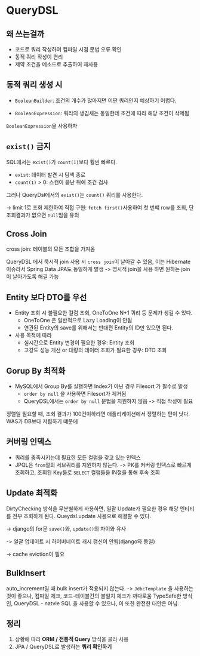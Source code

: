 # QueryDSL

## 왜 쓰는걸까
- 코드로 쿼리 작성하여 컴파일 시점 문법 오류 확인
- 동적 쿼리 작성이 편리
- 제약 조건을 메소드로 추출하여 재사용

## 동적 쿼리 생성 시 
- `BooleanBuilder`: 조건의 개수가 많아지면 어떤 쿼리인지 예상하기 어렵다.

- `BooleanExpression`: 쿼리의 생김새는 동일한데 조건에 따라 해당 조건이 삭제됨

`BooleanExpression`을 사용하자

## `exist()` 금지
SQL에서는 `exist()`가 `count(1)`보다 훨씬 빠르다. 
- `exist`:  데이터 발견 시 탐색 종료
- `count(1)` > 0: 스캔이 끝난 뒤에 조건 검사

그러나 QueryDsl에서의 `exist()`는 `count()` 쿼리를 사용한다. 

-> limit 1로 조회 제한하여 직접 구현: `fetch first()`사용하여 첫 번쨰 row를 조회, 단 조회결과가 없으면 `null`임을 유의

## Cross Join
cross join: 테이블의 모든 조합을 가져옴

QueryDSL 에서 묵시적 join 사용 시 `cross join`이 날아갈 수 있음, 이는 Hibernate 이슈라서 Spring Data JPA도 동일하게 발생 -> 명시적 join을 사용 하면 원하는 join이 날아가도록 해결 가능

## Entity 보다 DTO를 우선
- Entity 조회 시 불필요한 컬럼 조회, OneToOne N+1 쿼리 등 문제가 생길 수 있다.
    - OneToOne  은 일반적으로 Lazy Loading이 안됨
    - 연관된 Entity의 save를 위해서는 반대편 Entity의 ID만 있으면 된다.
- 사용 목적에 따라
    - 실시간으로 Entity 변경이 필요한 경우: Entity 조회
    - 고강도 성능 개선 or 대량의 데이터 조회가 필요한 경우: DTO 조회

## Gorup By 최적화
- MySQL에서 Group By를 실행하면 Index가 아닌 경우 Filesort 가 필수로 발생
    - `order by null` 을 사용하면 Filesort가 제거됨
    - QueryDSL에서는 `order by null` 문법을 지원하지 않음 -> 직접 작성이 필요

정렬일 필요할 때, 조회 결과가 100건이하라면 애플리케이션에서 정렬하는 편이 낫다. WAS가 DB보다 저렴하기 떄문에

## 커버링 인덱스
- 쿼리를 충족시키는데 필요한 모든 컬럼을 갖고 있는 인덱스
- JPQL은 `from`절의 서브쿼리를 지원하지 않는다. -> PK를 커버링 인덱스로 빠르게 조회하고, 조회된 Key들로 `SELECT` 컬럼들을 IN절을 통해 후속 조회

## Update 최적화
DirtyChecking 방식을 무분별하게 사용하면, 일괄 Update가 필요한 경우 해당 엔티티를 전부 조회하게 된다. Queydsl.update 사용으로 해결할 수 있다.

-> django의 for문 `save()`와, `update()`의 차이와 유사

-> 일괄 업데이트 시 하이버네이트 캐시 갱신이 안됨(django와 동일)

-> cache eviction이 필요

## BulkInsert
auto_increment일 때 bulk insert가 적용되지 않는다. -> `JdbcTemplate` 을 사용하는 것이 좋으나, 컴파일 체크, 코드-테이블간의 불일치 체크가 까다로움 
TypeSafe한 방식인, QueryDSL - natvie SQL 을 사용할 수 있으나, 이 또한 완전한 대안은 아님.

## 정리
1. 상황에 따라 **ORM / 전통적 Query** 방식을 골라 사용
2. JPA / QueryDSL로 발생하는 **쿼리 확인하기**
